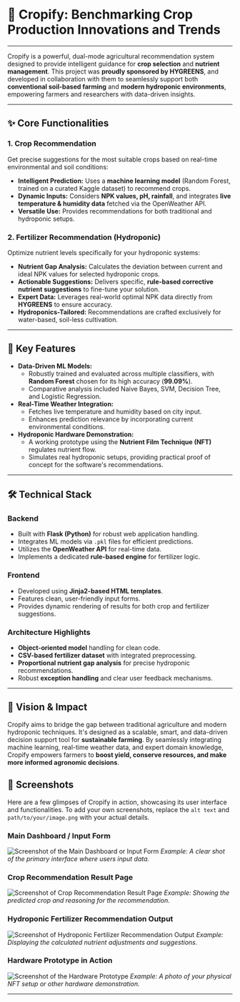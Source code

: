# 🌿 Cropify: Benchmarking Crop Production Innovations and Trends

---

Cropify is a powerful, dual-mode agricultural recommendation system designed to provide intelligent guidance for **crop selection** and **nutrient management**. This project was **proudly sponsored by HYGREENS**, and developed in collaboration with them to seamlessly support both **conventional soil-based farming** and **modern hydroponic environments**, empowering farmers and researchers with data-driven insights.

---

## ✨ Core Functionalities

### 1. Crop Recommendation

Get precise suggestions for the most suitable crops based on real-time environmental and soil conditions:

* **Intelligent Prediction:** Uses a **machine learning model** (Random Forest, trained on a curated Kaggle dataset) to recommend crops.
* **Dynamic Inputs:** Considers **NPK values, pH, rainfall**, and integrates **live temperature & humidity data** fetched via the OpenWeather API.
* **Versatile Use:** Provides recommendations for both traditional and hydroponic setups.

### 2. Fertilizer Recommendation (Hydroponic)

Optimize nutrient levels specifically for your hydroponic systems:

* **Nutrient Gap Analysis:** Calculates the deviation between current and ideal NPK values for selected hydroponic crops.
* **Actionable Suggestions:** Delivers specific, **rule-based corrective nutrient suggestions** to fine-tune your solution.
* **Expert Data:** Leverages real-world optimal NPK data directly from **HYGREENS** to ensure accuracy.
* **Hydroponics-Tailored:** Recommendations are crafted exclusively for water-based, soil-less cultivation.

---

## 🔑 Key Features

* **Data-Driven ML Models:**
    * Robustly trained and evaluated across multiple classifiers, with **Random Forest** chosen for its high accuracy (**99.09%**).
    * Comparative analysis included Naive Bayes, SVM, Decision Tree, and Logistic Regression.
* **Real-Time Weather Integration:**
    * Fetches live temperature and humidity based on city input.
    * Enhances prediction relevance by incorporating current environmental conditions.
* **Hydroponic Hardware Demonstration:**
    * A working prototype using the **Nutrient Film Technique (NFT)** regulates nutrient flow.
    * Simulates real hydroponic setups, providing practical proof of concept for the software's recommendations.

---

## 🛠️ Technical Stack

### Backend

* Built with **Flask (Python)** for robust web application handling.
* Integrates ML models via `.pkl` files for efficient predictions.
* Utilizes the **OpenWeather API** for real-time data.
* Implements a dedicated **rule-based engine** for fertilizer logic.

### Frontend

* Developed using **Jinja2-based HTML templates**.
* Features clean, user-friendly input forms.
* Provides dynamic rendering of results for both crop and fertilizer suggestions.

### Architecture Highlights

* **Object-oriented model** handling for clean code.
* **CSV-based fertilizer dataset** with integrated preprocessing.
* **Proportional nutrient gap analysis** for precise hydroponic recommendations.
* Robust **exception handling** and clear user feedback mechanisms.

---

## 🌱 Vision & Impact

Cropify aims to bridge the gap between traditional agriculture and modern hydroponic techniques. It's designed as a scalable, smart, and data-driven decision support tool for **sustainable farming**. By seamlessly integrating machine learning, real-time weather data, and expert domain knowledge, Cropify empowers farmers to **boost yield, conserve resources, and make more informed agronomic decisions**.

## 📸 Screenshots

Here are a few glimpses of Cropify in action, showcasing its user interface and functionalities. To add your own screenshots, replace the `alt text` and `path/to/your/image.png` with your actual details.

### Main Dashboard / Input Form

![Screenshot of the Main Dashboard or Input Form](assets/screenshots/dashboard-or-input.png)
*Example: A clear shot of the primary interface where users input data.*

### Crop Recommendation Result Page

![Screenshot of Crop Recommendation Result Page](assets/screenshots/crop-result-page.png)
*Example: Showing the predicted crop and reasoning for the recommendation.*

### Hydroponic Fertilizer Recommendation Output

![Screenshot of Hydroponic Fertilizer Recommendation Output](assets/screenshots/fertilizer-output.png)
*Example: Displaying the calculated nutrient adjustments and suggestions.*

### Hardware Prototype in Action

![Screenshot of the Hardware Prototype](assets/screenshots/hardware-demo-in-action.jpg)
*Example: A photo of your physical NFT setup or other hardware demonstration.*

---


